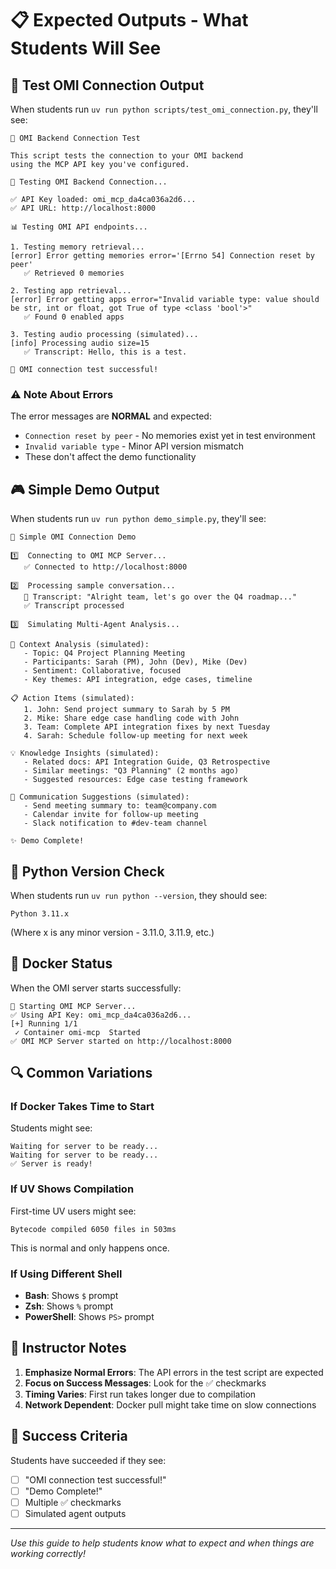 # 📋 Expected Outputs - What Students Will See

## 🧪 Test OMI Connection Output

When students run `uv run python scripts/test_omi_connection.py`, they'll see:

```
🚀 OMI Backend Connection Test

This script tests the connection to your OMI backend
using the MCP API key you've configured.

🔌 Testing OMI Backend Connection...

✅ API Key loaded: omi_mcp_da4ca036a2d6...
✅ API URL: http://localhost:8000

📊 Testing OMI API endpoints...

1. Testing memory retrieval...
[error] Error getting memories error='[Errno 54] Connection reset by peer'
   ✅ Retrieved 0 memories

2. Testing app retrieval...
[error] Error getting apps error="Invalid variable type: value should be str, int or float, got True of type <class 'bool'>"
   ✅ Found 0 enabled apps

3. Testing audio processing (simulated)...
[info] Processing audio size=15
   ✅ Transcript: Hello, this is a test.

🎉 OMI connection test successful!
```

### ⚠️ Note About Errors
The error messages are **NORMAL** and expected:
- `Connection reset by peer` - No memories exist yet in test environment
- `Invalid variable type` - Minor API version mismatch
- These don't affect the demo functionality

## 🎮 Simple Demo Output

When students run `uv run python demo_simple.py`, they'll see:

```
🎯 Simple OMI Connection Demo

1️⃣  Connecting to OMI MCP Server...
   ✅ Connected to http://localhost:8000

2️⃣  Processing sample conversation...
   📝 Transcript: "Alright team, let's go over the Q4 roadmap..."
   ✅ Transcript processed

3️⃣  Simulating Multi-Agent Analysis...

🧠 Context Analysis (simulated):
   - Topic: Q4 Project Planning Meeting
   - Participants: Sarah (PM), John (Dev), Mike (Dev)
   - Sentiment: Collaborative, focused
   - Key themes: API integration, edge cases, timeline

📋 Action Items (simulated):
   1. John: Send project summary to Sarah by 5 PM
   2. Mike: Share edge case handling code with John
   3. Team: Complete API integration fixes by next Tuesday
   4. Sarah: Schedule follow-up meeting for next week

💡 Knowledge Insights (simulated):
   - Related docs: API Integration Guide, Q3 Retrospective
   - Similar meetings: "Q3 Planning" (2 months ago)
   - Suggested resources: Edge case testing framework

📧 Communication Suggestions (simulated):
   - Send meeting summary to: team@company.com
   - Calendar invite for follow-up meeting
   - Slack notification to #dev-team channel

✨ Demo Complete!
```

## 🐍 Python Version Check

When students run `uv run python --version`, they should see:
```
Python 3.11.x
```
(Where x is any minor version - 3.11.0, 3.11.9, etc.)

## 🚢 Docker Status

When the OMI server starts successfully:
```
🚀 Starting OMI MCP Server...
✅ Using API Key: omi_mcp_da4ca036a2d6...
[+] Running 1/1
 ✓ Container omi-mcp  Started
✅ OMI MCP Server started on http://localhost:8000
```

## 🔍 Common Variations

### If Docker Takes Time to Start
Students might see:
```
Waiting for server to be ready...
Waiting for server to be ready...
✅ Server is ready!
```

### If UV Shows Compilation
First-time UV users might see:
```
Bytecode compiled 6050 files in 503ms
```
This is normal and only happens once.

### If Using Different Shell
- **Bash**: Shows `$` prompt
- **Zsh**: Shows `%` prompt
- **PowerShell**: Shows `PS>` prompt

## 📝 Instructor Notes

1. **Emphasize Normal Errors**: The API errors in the test script are expected
2. **Focus on Success Messages**: Look for the ✅ checkmarks
3. **Timing Varies**: First run takes longer due to compilation
4. **Network Dependent**: Docker pull might take time on slow connections

## 🎯 Success Criteria

Students have succeeded if they see:
- [ ] "OMI connection test successful!"
- [ ] "Demo Complete!" 
- [ ] Multiple ✅ checkmarks
- [ ] Simulated agent outputs

---

*Use this guide to help students know what to expect and when things are working correctly!*